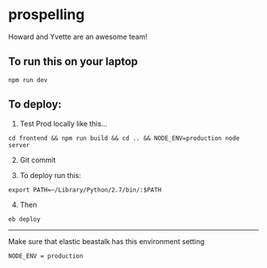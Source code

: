 # prospelling

Howard and Yvette are an awesome team!

## To run this on your laptop

`npm run dev`

## To deploy: 

1. Test Prod locally like this...

`cd frontend && npm run build && cd .. && NODE_ENV=production node server`

2. Git commit

3. To deploy run this:

`export PATH=~/Library/Python/2.7/bin/:$PATH`

4. Then 

`eb deploy`

***

Make sure that elastic beastalk has this environment setting

`NODE_ENV = production`
